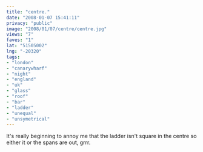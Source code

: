 ```yaml
---
title: "centre."
date: "2008-01-07 15:41:11"
privacy: "public"
image: "2008/01/07/centre/centre.jpg"
views: "7"
faves: "1"
lat: "51505002"
lng: "-20320"
tags:
- "london"
- "canarywharf"
- "night"
- "england"
- "uk"
- "glass"
- "roof"
- "bar"
- "ladder"
- "unequal"
- "unsymetrical"
---
```

It's really beginning to annoy me that the ladder isn't square in the centre so either it or the spans are out, grrr.<a href="/photos/2008/01/08/centre"></a>
